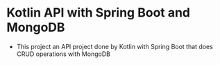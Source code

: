 # Kotlin API with Spring Boot and MongoDB
- This project an API project done by Kotlin with Spring Boot that does CRUD operations with MongoDB
